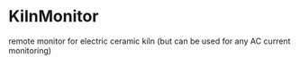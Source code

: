 # KilnMonitor
remote monitor for electric ceramic kiln (but can be used for any AC current monitoring)
